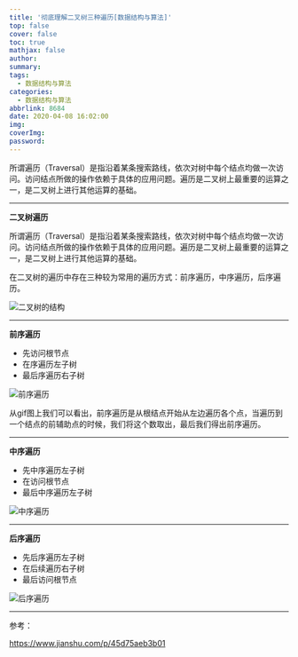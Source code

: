 ```yaml
---
title: '彻底理解二叉树三种遍历[数据结构与算法]'
top: false
cover: false
toc: true
mathjax: false
author: 
summary: 
tags:
  - 数据结构与算法
categories:
  - 数据结构与算法
abbrlink: 8684
date: 2020-04-08 16:02:00
img:
coverImg:
password:
---
```


所谓遍历（Traversal）是指沿着某条搜索路线，依次对树中每个结点均做一次访问。访问结点所做的操作依赖于具体的应用问题。遍历是二叉树上最重要的运算之一，是二叉树上进行其他运算的基础。

<!-- more -->

---


**二叉树遍历**

所谓遍历（Traversal）是指沿着某条搜索路线，依次对树中每个结点均做一次访问。访问结点所做的操作依赖于具体的应用问题。遍历是二叉树上最重要的运算之一，是二叉树上进行其他运算的基础。

在二叉树的遍历中存在三种较为常用的遍历方式：前序遍历，中序遍历，后序遍历。

![二叉树的结构](https://img-blog.csdnimg.cn/202004082237162.png?x-oss-process=image/watermark,type_ZmFuZ3poZW5naGVpdGk,shadow_10,text_aHR0cHM6Ly9ibG9nLmNzZG4ubmV0L0pJRkFRTw==,size_16,color_FFFFFF,t_70)

---

**前序遍历**

- 先访问根节点
- 在序遍历左子树
- 最后序遍历右子树

![前序遍历](https://img-blog.csdnimg.cn/20200408223902430.gif)

从gif图上我们可以看出，前序遍历是从根结点开始从左边遍历各个点，当遍历到一个结点的前辅助点的时候，我们将这个数取出，最后我们得出前序遍历。

---

**中序遍历**

- 先中序遍历左子树
- 在访问根节点
- 最后中序遍历左子树

![中序遍历](https://img-blog.csdnimg.cn/20200408230518203.gif)

---

**后序遍历**

- 先后序遍历左子树
- 在后续遍历右子树
- 最后访问根节点

![后序遍历](https://img-blog.csdnimg.cn/20200408230652509.gif)

---

参考：

https://www.jianshu.com/p/45d75aeb3b01